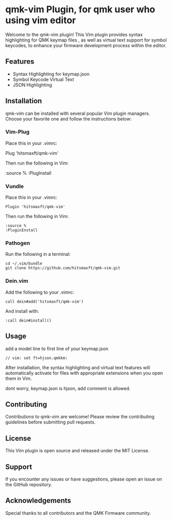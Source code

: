 # qmk-vim Plugin, for qmk user who using vim editor

Welcome to the qmk-vim plugin! This Vim plugin provides syntax highlighting for QMK keymap files , as well as virtual text support for symbol keycodes, to enhance your firmware development process within the editor.

## Features

- Syntax Highlighting for keymap.json
- Symbol Keycode Virtual Text
- JSON Highlighting

## Installation

qmk-vim can be installed with several popular Vim plugin managers. Choose your favorite one and follow the instructions below:

### Vim-Plug

Place this in your .vimrc:

Plug 'hitsmaxft/qmk-vim'

Then run the following in Vim:

:source %
:PlugInstall

### Vundle

Place this in your .vimrc:

```vim
Plugin 'hitsmaxft/qmk-vim'
```

Then run the following in Vim:

```
:source %
:PluginInstall
```

### Pathogen

Run the following in a terminal:

```shell
cd ~/.vim/bundle
git clone https://github.com/hitsmaxft/qmk-vim.git
```

### Dein.vim

Add the following to your .vimrc:

```vim
call dein#add('hitsmaxft/qmk-vim')
```

And install with:

```
:call dein#install()
```


## Usage

add a model line to first line of your keymap.json

```vim
// vim: set ft=hjson.qmkkm:
```

After installation, the syntax highlighting and virtual text features will automatically activate for files with appropriate extensions when you open them in Vim.

dont worry, keymap.json is hjson, add comment is allowed.


## Contributing

Contributions to qmk-vim are welcome! Please review the contributing guidelines before submitting pull requests.

## License

This Vim plugin is open source and released under the MIT License.

## Support

If you encounter any issues or have suggestions, please open an issue on the GitHub repository.

## Acknowledgements

Special thanks to all contributors and the QMK Firmware community.
